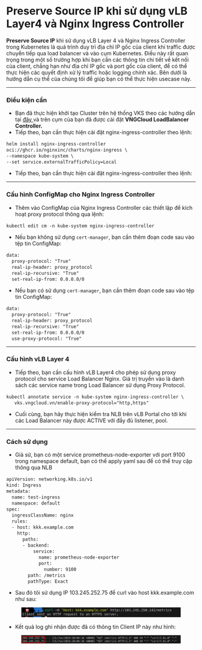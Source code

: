 # Preserve Source IP khi sử dụng vLB Layer4 và Nginx Ingress Controller

**Preserve Source IP** khi sử dụng vLB Layer 4 và Nginx Ingress Controller trong Kubernetes là quá trình duy trì địa chỉ IP gốc của client khi traffic được chuyển tiếp qua load balancer và vào cụm Kubernetes. Điều này rất quan trọng trong một số trường hợp khi bạn cần các thông tin chi tiết về kết nối của client, chẳng hạn như địa chỉ IP gốc và port gốc của client, để có thể thực hiện các quyết định xử lý traffic hoặc logging chính xác. Bên dưới là hướng dẫn cụ thể của chúng tôi để giúp bạn có thể thực hiện usecase này.

***

### Điều kiện cần

* Bạn đã thực hiện khởi tạo Cluster trên hệ thống VKS theo các hướng dẫn tại [đây ](./)và trên cụm của bạn đã được cài đặt **VNGCloud LoadBalancer Controller.**
* Tiếp theo, bạn cần thực hiện cài đặt nginx-ingress-controller theo lệnh:

```
helm install nginx-ingress-controller oci://ghcr.io/nginxinc/charts/nginx-ingress \
--namespace kube-system \
--set service.externalTrafficPolicy=Local
```

* Tiếp theo, bạn cần thực hiện cài đặt nginx-ingress-controller theo lệnh:

***

### **Cấu hình ConfigMap cho Nginx Ingress Controller**

* Thêm vào ConfigMap của Nginx Ingress Controller các thiết lập để kích hoạt proxy protocol thông qua lệnh:

```
kubectl edit cm -n kube-system nginx-ingress-controller
```

* Nếu bạn không sử dụng `cert-manager`, bạn cần thêm đoạn code sau vào tệp tin ConfigMap:

```
data:
  proxy-protocol: "True"
  real-ip-header: proxy_protocol
  real-ip-recursive: "True"
  set-real-ip-from: 0.0.0.0/0
```

* Nếu bạn có sử dụng `cert-manager`, bạn cần thêm đoạn code sau vào tệp tin ConfigMap:

```
data:
  proxy-protocol: "True"
  real-ip-header: proxy_protocol
  real-ip-recursive: "True"
  set-real-ip-from: 0.0.0.0/0
  use-proxy-protocol: "True"
```

***

### Cấu hình vLB Layer 4

* Tiếp theo, bạn cần cấu hình vLB Layer4 cho phép sử dụng proxy protocol cho service Load Balancer Nginx. Giá trị truyền vào là danh sách các service name trong Load Balancer sử dụng Proxy Protocol.

```
kubectl annotate service -n kube-system nginx-ingress-controller \
   vks.vngcloud.vn/enable-proxy-protocol="http,https"
```

* Cuối cùng, bạn hãy thực hiện kiểm tra NLB trên vLB Portal cho tới khi các Load Balancer này được ACTIVE với đầy đủ listener, pool.

***

### Cách sử dụng

* Giả sử, bạn có một service prometheus-node-exporter với port 9100 trong namespace default, bạn có thể apply yaml sau để có thể truy cập thông qua NLB

```
apiVersion: networking.k8s.io/v1
kind: Ingress
metadata:
  name: test-ingress
  namespace: default
spec:
  ingressClassName: nginx
  rules:
  - host: kkk.example.com
    http:
      paths:
      - backend:
          service:
            name: prometheus-node-exporter
            port:
              number: 9100
        path: /metrics
        pathType: Exact
```

* Sau đó tôi sử dụng IP 103.245.252.75 để curl vào host kkk.example.com như sau:

<figure><img src="../../../.gitbook/assets/image (383).png" alt=""><figcaption></figcaption></figure>

* Kết quả log ghi nhận được đã có thông tin Client IP này như hình:

<figure><img src="../../../.gitbook/assets/image (384).png" alt=""><figcaption></figcaption></figure>
